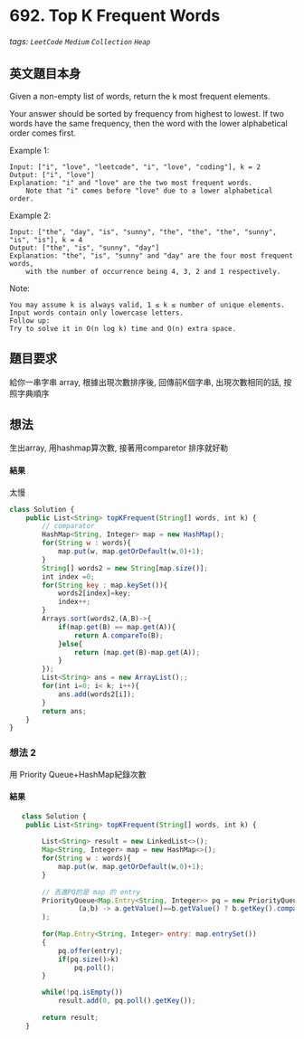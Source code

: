 # 692. Top K Frequent Words
###### tags: `LeetCode` `Medium` `Collection` `Heap`

## 英文題目本身
Given a non-empty list of words, return the k most frequent elements.

Your answer should be sorted by frequency from highest to lowest. If two words have the same frequency, then the word with the lower alphabetical order comes first.

Example 1:
```
Input: ["i", "love", "leetcode", "i", "love", "coding"], k = 2
Output: ["i", "love"]
Explanation: "i" and "love" are the two most frequent words.
    Note that "i" comes before "love" due to a lower alphabetical order.
````
Example 2:
```
Input: ["the", "day", "is", "sunny", "the", "the", "the", "sunny", "is", "is"], k = 4
Output: ["the", "is", "sunny", "day"]
Explanation: "the", "is", "sunny" and "day" are the four most frequent words,
    with the number of occurrence being 4, 3, 2 and 1 respectively.
```
Note:
```
You may assume k is always valid, 1 ≤ k ≤ number of unique elements.
Input words contain only lowercase letters.
Follow up:
Try to solve it in O(n log k) time and O(n) extra space.
```
## 題目要求
給你一串字串 array, 根據出現次數排序後, 回傳前K個字串, 出現次數相同的話, 按照字典順序
## 想法
生出array, 用hashmap算次數, 接著用comparetor 排序就好勒
#### 結果
太慢
```javascript
class Solution {
    public List<String> topKFrequent(String[] words, int k) {
        // comparator
        HashMap<String, Integer> map = new HashMap();
        for(String w : words){
            map.put(w, map.getOrDefault(w,0)+1);
        }
        String[] words2 = new String[map.size()];
        int index =0;
        for(String key : map.keySet()){
            words2[index]=key;
            index++;
        }
        Arrays.sort(words2,(A,B)->{
            if(map.get(B) == map.get(A)){
                return A.compareTo(B);
            }else{
                return (map.get(B)-map.get(A));
            }
        });
        List<String> ans = new ArrayList();;
        for(int i=0; i< k; i++){
            ans.add(words2[i]);
        }
        return ans;
    }
}
```

### 想法 2
用 Priority Queue+HashMap紀錄次數
#### 結果
```javascript
   class Solution {
    public List<String> topKFrequent(String[] words, int k) {
        
        List<String> result = new LinkedList<>();
        Map<String, Integer> map = new HashMap<>();
        for(String w : words){
            map.put(w, map.getOrDefault(w,0)+1);
        }
                
        // 丟進PQ的是 map 的 entry
        PriorityQueue<Map.Entry<String, Integer>> pq = new PriorityQueue<>(
                 (a,b) -> a.getValue()==b.getValue() ? b.getKey().compareTo(a.getKey()) : a.getValue()-b.getValue()
        );
        
        for(Map.Entry<String, Integer> entry: map.entrySet())
        {
            pq.offer(entry);
            if(pq.size()>k)
                pq.poll();
        }

        while(!pq.isEmpty())
            result.add(0, pq.poll().getKey());
        
        return result;
    }
```